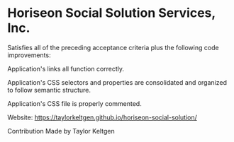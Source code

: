 # Horiseon Social Solution Services, Inc.


Satisfies all of the preceding acceptance criteria plus the following code improvements:

Application's links all function correctly.

Application's CSS selectors and properties are consolidated and organized to follow semantic structure.

Application's CSS file is properly commented.

Website:
https://taylorkeltgen.github.io/horiseon-social-solution/

Contribution
Made by Taylor Keltgen
